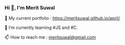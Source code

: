 ### Hi 👋, I'm Merit Suwal

📑 My current portfolio : https://meritsuwal.github.io/april/

🌱 I’m currently learning #JS and #C.

📫 How to reach me : meritsuwal@gmail.com
<!--
**MeritSuwal/MeritSuwal** is a ✨ _special_ ✨ repository because its `README.md` (this file) appears on your GitHub profile.

Here are some ideas to get you started:

- 🔭 I’m currently working on ...
- 🌱 I’m currently learning ...
- 👯 I’m looking to collaborate on ...
- 🤔 I’m looking for help with ...
- 💬 Ask me about ...
- 📫 How to reach me: ...
- 😄 Pronouns: ...
- ⚡ Fun fact: ...
-->
